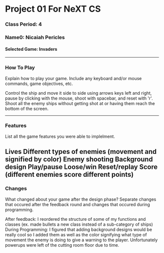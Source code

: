 # Project 01 For NeXT CS
### Class Period: 4
### Name0: Nicaiah Pericles
#### Selected Game: Invaders
---

### How To Play
Explain how to play your game. Include any keyboard and/or mouse commands, game objectives, etc.

Control the ship and move it side to side using arrows keys left and right, pause by clicking with the mouse, shoot with spacebar, and reset with 'r'. Shoot all the enemy ships without getting shot at or having them reach the bottom of the screen.

---

### Features
List all the game features you were able to implelment.

Lives
Different types of enemies (movement and signified by color)
Enemy shooting
Background design
Play/pause
Loose/win
Reset/replay
Score (different enemies score different points)
---

### Changes
What changed about your game after the design phase? Separate changes that occured after the feedback round and changes that occured during programming.

After feedback: I reordered the structure of some of my functions and classes (ex. made bullets a new class instead of a sub-category of ships)
During Programming: I figured that adding background designs would be really cool so I added them as well as the color signifying what type of movement the enemy is doing to give a warning to the player. Unfortunately powerups were left of the cutting room floor due to time.

